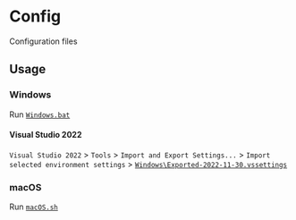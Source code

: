 # Config

Configuration files

## Usage

### Windows

Run [`Windows.bat`](Windows.bat)

#### Visual Studio 2022

`Visual Studio 2022` > `Tools` > `Import and Export Settings...` > `Import selected environment settings` > [`Windows\Exported-2022-11-30.vssettings`](Windows/Exported-2022-11-30.vssettings)

### macOS

Run [`macOS.sh`](macOS.sh)
